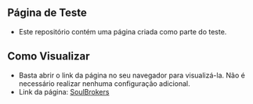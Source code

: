 ## Página de Teste
- Este repositório contém uma página criada como parte do teste.

## Como Visualizar
- Basta abrir o link da página no seu navegador para visualizá-la. Não é necessário realizar nenhuma configuração adicional.
- Link da página: [SoulBrokers](https://santosfabin.github.io/soulbrokers/)
